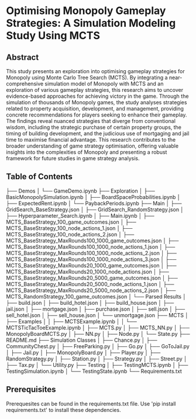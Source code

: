 # Optimising Monopoly Gameplay Strategies: A Simulation Modeling Study Using MCTS

## Abstract
This study presents an exploration into optimising gameplay strategies for Monopoly using Monte Carlo Tree Search (MCTS). By integrating a near-comprehensive simulation model of Monopoly with MCTS and an exploration of various gameplay strategies, this research aims to uncover evidence-based approaches for achieving victory in the game. Through the simulation of thousands of Monopoly games, the study analyses strategies related to property acquisition, development, and management, providing concrete recommendations for players seeking to enhance their gameplay. The findings reveal nuanced strategies that diverge from conventional wisdom, including the strategic purchase of certain property groups, the timing of building development, and the judicious use of mortgaging and jail time to maximise financial advantage. This research contributes to the broader understanding of game strategy optimisation, offering valuable insights into the complexities of Monopoly and presenting a robust framework for future studies in game strategy analysis.

## Table of Contents
├── Demos
│   └── GameDemo.ipynb
├── Exploration
│   ├── BasicMonopolySimulation.ipynb
│   ├── BoardSpaceProbabilities.ipynb
│   ├── ExpectedRent.ipynb
│   └── PaybackPeriods.ipynb
├── Main
│   ├── GridSearch_BaseStrategy.json
│   ├── GridSearch_RandomStrategy.json
│   ├── Hyperparameter_Search.ipynb
│   ├── Main.ipynb
│   ├── MCTS_BaseStrategy_100_game_outcomes.json
│   ├── MCTS_BaseStrategy_100_node_actions_1.json
│   ├── MCTS_BaseStrategy_100_node_actions_2.json
│   ├── MCTS_BaseStrategy_MaxRounds100_1000_game_outcomes.json
│   ├── MCTS_BaseStrategy_MaxRounds100_1000_node_actions_1.json
│   ├── MCTS_BaseStrategy_MaxRounds100_1000_node_actions_2.json
│   ├── MCTS_BaseStrategy_MaxRounds100_1000_node_actions_3.json
│   ├── MCTS_BaseStrategy_MaxRounds20_1000_game_outcomes.json
│   ├── MCTS_BaseStrategy_MaxRounds20_1000_node_actions.json
│   ├── MCTS_BaseStrategy_MaxRounds20_5000_game_outcomes.json
│   ├── MCTS_BaseStrategy_MaxRounds20_5000_node_actions_1.json
│   ├── MCTS_BaseStrategy_MaxRounds20_5000_node_actions_2.json
│   ├── MCTS_RandomStrategy_100_game_outcomes.json
│   └── Parsed Results
│       ├── build.json
│       ├── build_hotel.json
│       ├── build_house.json
│       ├── jail.json
│       ├── mortgage.json
│       ├── purchase.json
│       ├── sell.json
│       ├── sell_hotel.json
│       ├── sell_house.json
│       └── unmortgage.json
├── MCTS
│   ├── Examples
│   │   ├── MCTSExample.ipynb
│   │   └── MCTSTicTacToeExample.ipynb
│   ├── MCTS.py
│   ├── MCTS_NN.py
│   ├── MonopolyBoardMCTS.py
│   ├── NN.py
│   ├── Node.py
│   └── State.py
├── README.md
├── Simulation Classes
│   ├── Chance.py
│   ├── CommunityChest.py
│   ├── FreeParking.py
│   ├── Go.py
│   ├── GoToJail.py
│   ├── Jail.py
│   ├── MonopolyBoard.py
│   ├── Player.py
│   ├── RandomStrategy.py
│   ├── Station.py
│   ├── Strategy.py
│   ├── Street.py
│   ├── Tax.py
│   └── Utility.py
├── Testing
│   ├── TestingMCTS.ipynb
│   ├── TestingSimulation.ipynb
│   └── TestingState.ipynb
└── Requirements.txt

## Prerequisites
Prerequesites can be found in the requirements.txt file. Use 'pip install requirements.txt' to install these dependencies.